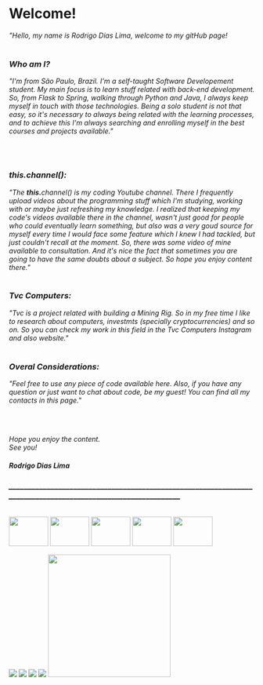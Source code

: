 <h1>Welcome!</h1>

<p><em>"Hello, my name is Rodrigo Dias Lima, welcome to my gitHub page! 
<br><br>
  <h3>Who am I?</h3>
<em>"I'm from São Paulo, Brazil. I'm a self-taught Software Developement student. My main focus is to learn stuff related with back-end development. So, from Flask to Spring, walking through Python and Java, I always keep myself in touch with those technologies. Being a solo student is not that easy, so it's necessary to always being related with the learning processes, and to achieve this I'm always searching and enrolling myself in the best courses and projects available."</em>
  
<br><br>
  <h3>this.channel():</h3>
<em>"The <strong>this.</strong>channel() is my coding Youtube channel. There I frequently upload videos about the programming stuff which I'm studying, working with or maybe just refreshing my knowledge. I realized that keeping my code's videos available there in the channel, wasn't just good for people who could eventually learn something, but also was a very goud source for myself every time I would face some feature which I knew I had tackled, but just couldn't recall at the moment. So, there was some video of mine available to consultation. And it's nice the fact that sometimes you are going to have the same doubts about a subject. So hope you enjoy content there."</em>
<br><br>
  
  <h3>Tvc Computers:</h3>
<em>"Tvc is a project related with building a Mining Rig. So in my free time I like to research about computers, investmts (specially cryptocurrencies) and so on.
  So you can check my work in this field in the Tvc Computers Instagram and also website."</em>
<br><br>
  <h3>Overal Considerations:</h3>
<em>"Feel free to use any piece of code available here. Also, if you have any question or just want to chat about code, be my guest!
  You can find all my contacts in this page."</em>
  
  <br><br>
  
  <em>Hope you enjoy the content. <br>
    See you!</em>

<h4>Rodrigo Dias Lima</h4>

<h3>_____________________________________________________________________________________________________________</h3>

<div style="display: inline_block"><br>
  <a href="https://www.youtube.com/playlist?list=PLHF7bmjmc5dK4z91VhvlfGT_31F1SPxSJ"><img align="center" alt="" height="60" width="80" src="https://cdn.jsdelivr.net/gh/devicons/devicon/icons/java/java-original-wordmark.svg" /></a>
  <img align="center" alt="" height="60" width="80" src="https://cdn.jsdelivr.net/gh/devicons/devicon/icons/python/python-original-wordmark.svg" />
  <img align="center" alt="" height="60" width="80" src="https://cdn.jsdelivr.net/gh/devicons/devicon/icons/flask/flask-original-wordmark.svg" />
  <img align="center" alt="" height="60" width="80" src="https://cdn.jsdelivr.net/gh/devicons/devicon/icons/spring/spring-plain-wordmark.svg" />
  <img align="center" alt="" height="60" width="80" src="https://cdn.jsdelivr.net/gh/devicons/devicon/icons/django/django-original.svg" />
</div>

<br>

<div> 
  <a href="https://www.youtube.com/channel/UCa7HpkUTNYhTpWNXb7VX-pg"><img src="https://img.shields.io/badge/YouTube-FF0000?style=for-the-badge&logo=youtube&logoColor=white" target="_blank"></a>
  <a href="https://www.instagram.com/tvc_computers/" target="_blank"><img src="https://img.shields.io/badge/-Instagram-%23E4405F?style=for-the-badge&logo=instagram&logoColor=white" target="_blank"></a>
  <a href = "mailto:contato@tvvvvc.com"><img src="https://img.shields.io/badge/-Gmail-%23333?style=for-the-badge&logo=gmail&logoColor=white" target="_blank"></a>
  <a href="https://www.linkedin.com/in/rodrigodiaslima1/" target="_blank"><img src="https://img.shields.io/badge/-LinkedIn-%230077B5?style=for-the-badge&logo=linkedin&logoColor=white" target="_blank"></a> 
 <a href="https://www.hackerrank.com/rodrigodiaslima1" target=""><img src="https://img.shields.io/static/v1?label=HackerRank&message=rodrigodiaslima1&color=green" target="" width="250"></a> 
  
</div>
